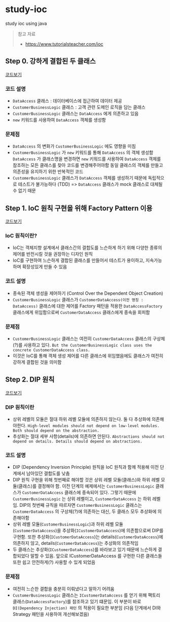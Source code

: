 # study-ioc
study ioc using java

> 참고 자료
> - https://www.tutorialsteacher.com/ioc

## Step 0. 강하게 결합된 두 클래스
[코드보기](https://github.com/HyunAh-iia/study-ioc/pull/1/files)
### 코드 설명
- `DataAccess` 클래스 : 데이터베이스에 접근하여 데이터 제공
- `CustomerBusinessLogic` 클래스 : 고객 관련 도메인 로직을 담는 클래스
- `CustomerBusinessLogic` 클래스는 `DataAccess` 에게 의존하고 있음
- `new` 키워드를 사용하여 `DataAccess` 객체를 생성함
     
### 문제점
- `DataAccess` 의 변화가 `CustomerBusinessLogic` 에도 영향을 미침
- `CustomerBusinessLogic` 가 `new` 키워드를 통해 `DataAccess` 의 객체 생성함
    `DataAccess` 가 클래스명을 변경하면 `new` 키워드를 사용하여 `DataAccess` 객체를 참조하는 모든 클래스를 찾아 코드를 변경해주어야함
    동일 클래스의 객체를 만들고 의존성을 유지하기 위한 반복적인 코드
- `CustomerBusinessLogic` 클래스가 `DataAccess` 객체를 생성하기 때문에 독립적으로 테스트가 불가능하다 (TDD) => `DataAccess` 클래스가 mock 클래스로 대체될 수 없기 때문

## Step 1. IoC 원칙 구현을 위해 Factory Pattern 이용
[코드보기](https://github.com/HyunAh-iia/study-ioc/pull/2/files)
### IoC 원칙이란?
- IoC는 객체지향 설계에서 클래스간의 결합도를 느슨하게 하기 위해 다양한 종류의 제어를 반전시킬 것을 권장하는 디자인 원칙
- IoC를 구현하여 느슨하게 결합된 클래스를 만들어서 테스트가 용이하고, 지속가능하며 확장성있게 만들 수 있음

### 코드 설명
- 종속된 객체 생성을 제어하기 (Control Over the Dependent Object Creation)
- `CustomerBusinessLogic` 클래스가 `CustomerDataAccess(이전 명칭 : DataAccess)` 클래스에 대한 제어를 Factory 패턴을 적용한 `DataAccessFactory` 클래스에게 위임함으로써 `CustomerDataAccess` 클래스에게 종속을 회피함

### 문제점
- `CustomerBusinessLogic` 클래스는 여전히 `CustomerDataAccess` 클래스의 구상체(?)를 사용하고 있다. `But the CustomerBusinessLogic class uses the concrete CustomerDataAccess class.`
- 이것은 IoC를 통해 객체 생성 제어를 다른 클래스에 위임했음에도 클래스가 여전히 강하게 결합된 것을 의미함

## Step 2. DIP 원칙
[코드보기](https://github.com/HyunAh-iia/study-ioc/pull/3/files)
### DIP 원칙이란
- 상위 레벨의 모듈은 절대 하위 레벨 모듈에 의존하지 않는다. 둘 다 추상화에 의존해야한다. `High-level modules should not depend on low-level modules. Both should depend on the abstraction.`
- 추상화는 절대 세부 사항(details)에 의존하면 안된다. `Abstractions should not depend on details. Details should depend on abstractions.`

### 코드 설명
- DIP (Dependency Inversion Principle) 원칙을 IoC 원칙과 함께 적용해 이전 단계에서 남아있던 결합도를 낮춤
- DIP 원칙 구현을 위해 첫번째로 해야할 것은 상위 레벨 모듈(클래스)와 하위 레벨 모듈(클래스)를 결정해야 함. 이전 단계의 예제에서는 `CustomerBusinessLogic` 클래스가 `CustomerDataAccess` 클래스에 종속되어 있다. 그렇기 때문에 `CustomerBusinessLogic` 는 상위 레벨이고,  `CustomerDataAccess` 는 하위 레벨임. DIP의 첫번째 규칙을 따르자면 `CustomerBusinessLogic` 클래스는 `CustomerDataAccess` 의 구상체(?)에 의존하는 대신, 두 클래스 모두 추상화에 의존해야함
- 상위 레벨 모듈(`CustomerBusinessLogic`)과 하위 레벨 모듈(`CustomerDataAccess`)을 추상화(`ICustomerDataAccess`)에 의존함으로써 DIP를 구현함. 또한 추상화(`ICustomerDataAccess`)는 details(`CustomerDataAccess`)에 의존하지 않고, details(`CustomerDataAccess`)는 추상화의 의존적임
- 두 클래스는 추상화(`ICustomerDataAccess`)를 바라보고 있기 때문에 느슨하게 결합되었다 말할 수 있음. 앞으로 ICustomerDataAccess 를 구현한 다른 클래스들 또한 쉽고 안전하게(?) 사용할 수 있게 되었음

### 문제점
- 여전히 느슨한 결합을 충분히 이뤄냈다고 말하기 어려움
- `CustomerBusinessLogic` 클래스는 `ICustomerDataAccess` 를 얻기 위해 팩토리 클래스(`DataAccessFactory`)를 참조하고 있기 떄문임. 이 부분이 바로 `DI(Dependency Injection) 패턴` 의 적용이 필요한 부분임 (다음 단계에서 DI와 Strategy 패턴을 사용하여 개선해보겠음)
